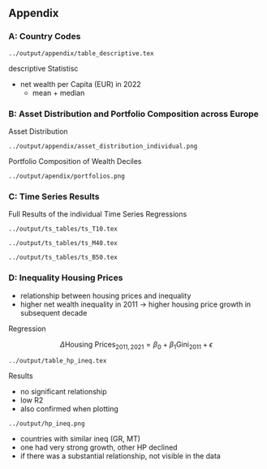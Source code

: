 ## Appendix

### A: Country Codes

```
../output/appendix/table_descriptive.tex
```

descriptive Statistisc

- net wealth per Capita (EUR) in 2022
  - mean + median



### B: Asset Distribution and Portfolio Composition across Europe

Asset Distribution

```
../output/appendix/asset_distribution_individual.png
```



Portfolio Composition of Wealth Deciles

```
../output/apendix/portfolios.png
```





### C: Time Series Results

Full Results of the individual Time Series Regressions

```
../output/ts_tables/ts_T10.tex
```

```
../output/ts_tables/ts_M40.tex
```

```
../output/ts_tables/ts_B50.tex
```





### D: Inequality Housing Prices

- relationship between housing prices and inequality
- higher net wealth inequality in 2011 -> higher housing price growth in subsequent decade

Regression

$$
\Delta \text{Housing Prices}_{2011,2021} = \beta_0+\beta_1 \text{Gini}_{2011} + \epsilon
$$

```
../output/table_hp_ineq.tex
```

Results

- no significant relationship
- low R2
- also confirmed when plotting

```
../output/hp_ineq.png
```

- countries with similar ineq (GR, MT)
- one had very strong growth, other HP declined
- if there was a substantial relationship, not visible in the data

